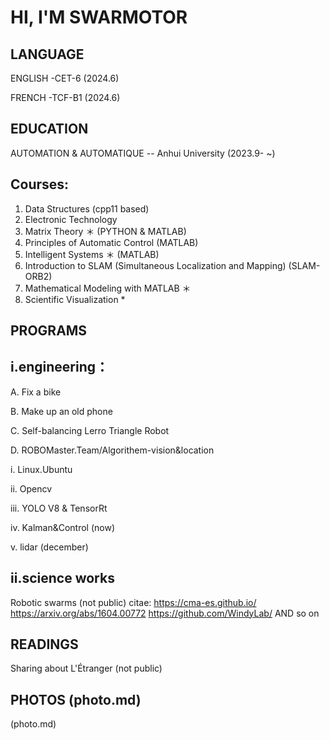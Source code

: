 


# HI, I'M SWARMOTOR
## LANGUAGE

ENGLISH -CET-6  (2024.6)

FRENCH -TCF-B1 (2024.6)

## EDUCATION

AUTOMATION & AUTOMATIQUE --  Anhui University (2023.9- ~)

## Courses:
1. Data Structures (cpp11 based)
2. Electronic Technology
3. Matrix Theory ＊ (PYTHON & MATLAB)
4. Principles of Automatic Control (MATLAB)
5. Intelligent Systems ＊ (MATLAB)
6. Introduction to SLAM (Simultaneous Localization and Mapping) (SLAM-ORB2)
7. Mathematical Modeling with MATLAB ＊ 
8. Scientific Visualization *



##  PROGRAMS 
## i.engineering：

A. Fix a bike 


B. Make up an old phone 

C. Self-balancing Lerro Triangle Robot

D. ROBOMaster.Team/Algorithem-vision&location

   i. Linux.Ubuntu

   ii. Opencv

   iii. YOLO V8 & TensorRt 

   iv. Kalman&Control (now)

   v. lidar (december)


## ii.science works

 Robotic swarms (not public)
 citae:
 https://cma-es.github.io/
 https://arxiv.org/abs/1604.00772
 https://github.com/WindyLab/
 AND so on

## READINGS

Sharing about L'Étranger (not public)

## PHOTOS (photo.md)
(photo.md)

